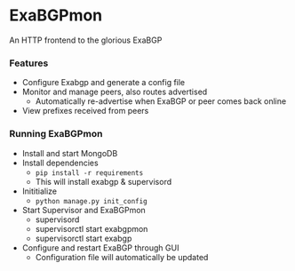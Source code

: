 # ExaBGPmon
An HTTP frontend to the glorious ExaBGP

### Features
* Configure Exabgp and generate a config file
* Monitor and manage peers, also routes advertised
    * Automatically re-advertise when ExaBGP or peer comes back online
* View prefixes received from peers

### Running ExaBGPmon
* Install and start MongoDB
* Install dependencies
    * `pip install -r requirements`
    * This will install exabgp & supervisord
* Inititialize
    * `python manage.py init_config`
* Start Supervisor and ExaBGPmon
    * supervisord
    * supervisorctl start exabgpmon
    * supervisorctl start exabgp
* Configure and restart ExaBGP through GUI
	* Configuration file will automatically be updated



